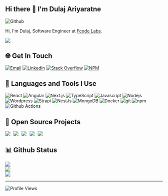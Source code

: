 ## Hi there 👋 I'm Dulaj Ariyaratne


![Github](https://img.shields.io/github/followers/Dulajdeshan?label=Follow&style=social)

Hi, I'm Dulaj, Software Engineer at [Fcode Labs](https://www.fcodelabs.com). 

<picture>
  <source
    srcset="https://github-profile-trophy.vercel.app/?username=Dulajdeshan&row=1&column=5&margin-w=15&theme=dark_dimmed&no-bg=true"
    media="(prefers-color-scheme: dark)"
  />
  <source
    srcset="https://github-profile-trophy.vercel.app/?username=Dulajdeshan&row=1&column=5&margin-w=15&no-bg=true"
    media="(prefers-color-scheme: light), (prefers-color-scheme: no-preference)"
  />
  <img src="https://github-profile-trophy.vercel.app/?username=Dulajdeshan" />
</picture>


## 🌐 Get In Touch
[![Email](https://img.shields.io/badge/dulajdeshans@gmail.com-%23EA4335.svg?logo=Gmail&logoColor=white)](mailto:dulajdeshans@gmail.com)
[![LinkedIn](https://img.shields.io/badge/LinkedIn-%230077B5.svg?logo=linkedin&logoColor=white)](https://linkedin.com/in/dulaj) [![Stack Overflow](https://img.shields.io/badge/-Stackoverflow-FE7A16?logo=stack-overflow&logoColor=white)](https://stackoverflow.com/users/13368318) [![NPM](https://img.shields.io/badge/-npm-CB3837?logo=npm&logoColor=white)](https://www.npmjs.com/~dulajdeshan) 

## 🚀 Languages and Tools I Use

<p>
<img alt="React" src="https://img.shields.io/badge/-React-45b8d8?style=flat-square&logo=react&logoColor=white" />
<img alt="Angular" src="https://img.shields.io/badge/-Angular-DD0031?style=flat-square&logo=angular&logoColor=white" />
<img alt="Next.js" src="https://img.shields.io/badge/-Next.js-0a0a0a?style=flat-square&logo=Next.js&logoColor=white" />
<img alt="TypeScript" src="https://img.shields.io/badge/-TypeScript-007ACC?style=flat-square&logo=typescript&logoColor=white" />
<img alt="Javascript" src="https://img.shields.io/badge/-Javascript-grey?style=flat-square&logo=javascript&logoColor=#F7B93E" />
<img alt="Nodejs" src="https://img.shields.io/badge/-Nodejs-43853d?style=flat-square&logo=Node.js&logoColor=white" />
<img alt="Wordpress" src="https://img.shields.io/badge/-Wordpress-008ec2?style=flat-square&logo=Wordpress&logoColor=white" />
<img alt="Strapi" src="https://img.shields.io/badge/-Strapi-4945FF?style=flat-square&logo=Strapi&logoColor=white" />
<img alt="NestJs" src="https://img.shields.io/badge/-NestJs-ea2845?style=flat-square&logo=nestjs&logoColor=white" />
<img alt="MongoDB" src="https://img.shields.io/badge/-MongoDB-13aa52?style=flat-square&logo=mongodb&logoColor=white" />
<img alt="Docker" src="https://img.shields.io/badge/-Docker-46a2f1?style=flat-square&logo=docker&logoColor=white" />
<img alt="git" src="https://img.shields.io/badge/-Git-F05032?style=flat-square&logo=git&logoColor=white" />
<img alt="npm" src="https://img.shields.io/badge/-NPM-CB3837?style=flat-square&logo=npm&logoColor=white" />
<img alt="Github Actions" src="https://img.shields.io/badge/-Github_Actions-2088FF?style=flat-square&logo=github-actions&logoColor=white" />
</p>

## 🎁 Open Source Projects

<div style="display: flex; gap: 10px; flex-wrap: wrap; flex-direction: row; align-items: flex-start;">
<a href="https://github.com/Dulajdeshan/cra-template-redux-saga-typescript">
  <picture >
  <source
    srcset="https://github-readme-stats-dulajdeshan.vercel.app/api/pin/?username=Dulajdeshan&repo=cra-template-redux-saga-typescript&theme=dark&bg_color=00000000"
    media="(prefers-color-scheme: dark)"
  />
  <source
    srcset="https://github-readme-stats-dulajdeshan.vercel.app/api/pin/?username=Dulajdeshan&repo=cra-template-redux-saga-typescript"
    media="(prefers-color-scheme: light), (prefers-color-scheme: no-preference)"
  />
  <img src="https://github-readme-stats-dulajdeshan.vercel.app/api/pin/?username=Dulajdeshan&repo=cra-template-redux-saga-typescript" />
</picture>
</a>
<a href="https://github.com/Dulajdeshan/strapi-advanced-uuid">
<picture>
  <source
    srcset="https://github-readme-stats-dulajdeshan.vercel.app/api/pin/?username=Dulajdeshan&repo=strapi-advanced-uuid&theme=dark&bg_color=00000000"
    media="(prefers-color-scheme: dark)"
  />
  <source
    srcset="https://github-readme-stats-dulajdeshan.vercel.app/api/pin/?username=Dulajdeshan&repo=strapi-advanced-uuid"
    media="(prefers-color-scheme: light), (prefers-color-scheme: no-preference)"
  />
  <img src="https://github-readme-stats-dulajdeshan.vercel.app/api/pin/?username=Dulajdeshan&repo=strapi-advanced-uuid" />
</picture>
</a>
<a href="https://github.com/Dulajdeshan/strapi-bootstrap-icons">
<picture>
  <source
    srcset="https://github-readme-stats-dulajdeshan.vercel.app/api/pin/?username=Dulajdeshan&repo=strapi-bootstrap-icons&theme=dark&bg_color=00000000"
    media="(prefers-color-scheme: dark)"
  />
  <source
    srcset="https://github-readme-stats-dulajdeshan.vercel.app/api/pin/?username=Dulajdeshan&repo=strapi-bootstrap-icons"
    media="(prefers-color-scheme: light), (prefers-color-scheme: no-preference)"
  />
  <img src="https://github-readme-stats-dulajdeshan.vercel.app/api/pin/?username=Dulajdeshan&repo=strapi-bootstrap-icons" />
</picture>
</a>
<a href="https://github.com/fcodelabs/react-helper-hooks">
<picture>
  <source
    srcset="https://github-readme-stats-dulajdeshan.vercel.app/api/pin/?username=fcodelabs&repo=react-helper-hooks&theme=dark&bg_color=00000000"
    media="(prefers-color-scheme: dark)"
  />
  <source
    srcset="https://github-readme-stats-dulajdeshan.vercel.app/api/pin/?username=fcodelabs&repo=react-helper-hooks"
    media="(prefers-color-scheme: light), (prefers-color-scheme: no-preference)"
  />
  <img src="https://github-readme-stats-dulajdeshan.vercel.app/api/pin/?username=fcodelabs&repo=react-helper-hooks" />
</picture>
</a>
<a href="https://github.com/fcodelabs/react-deploy-github-pages-action">
<picture>
  <source
    srcset="https://github-readme-stats-dulajdeshan.vercel.app/api/pin/?username=fcodelabs&repo=react-deploy-github-pages-action&theme=dark&bg_color=00000000"
    media="(prefers-color-scheme: dark)"
  />
  <source
    srcset="https://github-readme-stats-dulajdeshan.vercel.app/api/pin/?username=fcodelabs&repo=react-deploy-github-pages-action"
    media="(prefers-color-scheme: light), (prefers-color-scheme: no-preference)"
  />
  <img src="https://github-readme-stats-dulajdeshan.vercel.app/api/pin/?username=fcodelabs&repo=react-deploy-github-pages-action" />
</picture>
</div>
</a>

## 📊 Github Status


<picture>
  <source
    srcset="https://github-readme-stats-dulajdeshan.vercel.app/api?username=Dulajdeshan&show_icons=true&theme=dark&bg_color=00000000"
    media="(prefers-color-scheme: dark)"
  />
  <source
    srcset="https://github-readme-stats-dulajdeshan.vercel.app/api?username=Dulajdeshan&show_icons=true"
    media="(prefers-color-scheme: light), (prefers-color-scheme: no-preference)"
  />
  <img src="https://github-readme-stats-dulajdeshan.vercel.app/api?username=Dulajdeshan&show_icons=true" />
</picture>
</br>
<picture>
  <source
    srcset="https://streak-stats.demolab.com?user=Dulajdeshan&theme=dark&background=00000000"
    media="(prefers-color-scheme: dark)"
  />
  <source
    srcset="https://streak-stats.demolab.com/?user=Dulajdeshan"
    media="(prefers-color-scheme: light), (prefers-color-scheme: no-preference)"
  />
  <img src="https://streak-stats.demolab.com/?user=Dulajdeshan" />
</picture>
</br>

<picture>
  <source
    srcset="https://github-readme-stats-dulajdeshan.vercel.app/api/top-langs/?username=Dulajdeshan&hide_border=false&include_all_commits=false&count_private=false&layout=compact&theme=dark&bg_color=00000000"
    media="(prefers-color-scheme: dark)"
  />
  <source
    srcset="https://github-readme-stats-dulajdeshan.vercel.app/api/top-langs/?username=Dulajdeshan&hide_border=false&include_all_commits=false&count_private=false&layout=compact"
    media="(prefers-color-scheme: light), (prefers-color-scheme: no-preference)"
  />
  <img src="https://github-readme-stats-dulajdeshan.vercel.app/api/top-langs/?username=Dulajdeshan=true" />
</picture>

---
![Profile Views](https://komarev.com/ghpvc/?username=Dulajdeshan&label=Views)